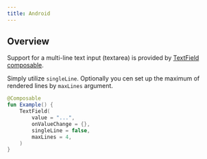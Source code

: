 ```yaml
---
title: Android
---
```


## Overview

Support for a multi-line text input (textarea) is provided
by [TextField composable](https://orbit.kiwi/components/input/inputfield/android/).

Simply utilize `singleLine`. Optionally you cen set up the maximum of rendered lines by `maxLines` argument.

```kotlin
@Composable
fun Example() {
    TextField(
        value = "...",
        onValueChange = {},
        singleLine = false,
        maxLines = 4,
    )
}
```
